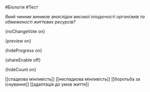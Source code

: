 #Біологія #Тест

*Який чинник виникає внаслідок високої плодючості організмів та обмеженості життєвих ресурсів?*

{noChangeVote on}

{preview on}

{hideProgress on}

{shareEnable off}

{hideCount on}

[[спадкова мінливість]]
[[неспадкова мінливість]]
[[боротьба за існування]]
[[адаптація до умов життя]]
